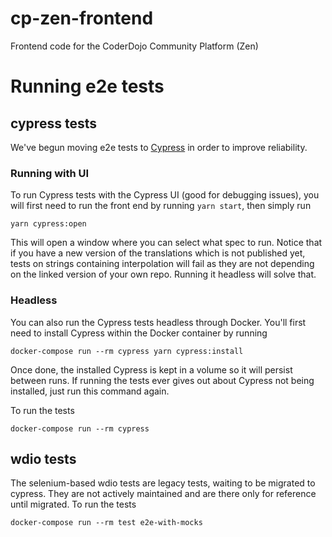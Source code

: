 # cp-zen-frontend
Frontend code for the CoderDojo Community Platform (Zen)

# Running e2e tests

## cypress tests
We've begun moving e2e tests to [Cypress](https://www.cypress.io/) in order to improve reliability.

### Running with UI
To run Cypress tests with the Cypress UI (good for debugging issues), you will first need to run the front end by running `yarn start`, then simply run
```
yarn cypress:open
```

This will open a window where you can select what spec to run. Notice that if you have a new version of the translations which is not published yet, tests on strings containing interpolation will fail as they are not depending on the linked version of your own repo. Running it headless will solve that.

### Headless
You can also run the Cypress tests headless through Docker. You'll first need to install Cypress within the Docker container by running
```
docker-compose run --rm cypress yarn cypress:install
```

Once done, the installed Cypress is kept in a volume so it will persist between runs. If running the tests ever gives out about Cypress not being installed, just run this command again.

To run the tests
```
docker-compose run --rm cypress
```

## wdio tests
The selenium-based wdio tests are legacy tests, waiting to be migrated to cypress. They are not actively maintained and are there only for reference until migrated.
To run the tests
```
docker-compose run --rm test e2e-with-mocks
```


